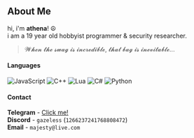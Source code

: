 ## About Me

hi, i'm **athena**! ☮\
i am a 19 year old hobbyist programmer & security researcher.

> 𝓦𝓱𝓮𝓷 𝓽𝓱𝓮 𝓼𝔀𝓪𝓰 𝓲𝓼 𝓲𝓷𝓬𝓻𝓮𝓭𝓲𝓫𝓵𝓮, 𝓽𝓱𝓪𝓽 𝓫𝓪𝓰 𝓲𝓼 𝓲𝓷𝓮𝓿𝓲𝓽𝓪𝓫𝓵𝓮...

#### Languages

![JavaScript](https://img.shields.io/badge/JavaScript-F7DF1E?style=for-the-badge&logo=javascript&logoColor=white)
![C++](https://img.shields.io/badge/C%2B%2B-00599C?style=for-the-badge&logo=c%2B%2B&logoColor=white)
![Lua](https://img.shields.io/badge/LUA-02027D?logo=lua&logoColor=white&style=for-the-badge)
![C#](https://img.shields.io/badge/C%23-239120?style=for-the-badge&logo=c-sharp&logoColor=white)
![Python](https://img.shields.io/badge/Python-3776AB?style=for-the-badge&logo=python&logoColor=white)

#### Contact
**Telegram** - [Click me!](https://t.me/murderhole)\
**Discord** - `gazeless` (`1266237241768808472`)\
**Email** - `majesty@live.com`
